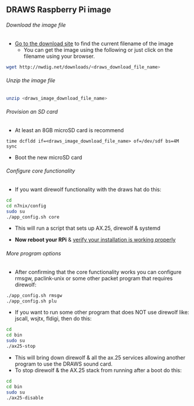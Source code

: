 ## DRAWS Raspberry Pi image

###### Download the image file

* [Go to the download site](http://nwdig.net/downloads/) to find the current filename of the image
  * You can get the image using the following or just click on the filename using your browser.
```bash
wget http://nwdig.net/downloads/<draws_download_file_name>
```

###### Unzip the image file
```bash
unzip <draws_image_download_file_name>
```
###### Provision an SD card
* At least an 8GB microSD card is recommend
```
time dcfldd if=<draws_image_download_file_name> of=/dev/sdf bs=4M
sync
```

* Boot the new microSD card

###### Configure core functionality

* If you want direwolf functionality with the draws hat do this:

```bash
cd
cd n7nix/config
sudo su
./app_config.sh core
```

* This will run a script that sets up AX.25, direwolf & systemd

* **Now reboot your RPi** & [verify your installation is working properly](https://github.com/nwdigitalradio/n7nix/blob/master/VERIFY_CONFIG.md)


###### More program options

* After confirming that the core functionality works you can configure rmsgw, paclink-unix or some other packet
program that requires direwolf:

```bash
./app_config.sh rmsgw
./app_config.sh plu
```

* If you want to run some other program that does NOT use direwolf like: jscall, wsjtx, fldigi, then do this:
```bash
cd
cd bin
sudo su
./ax25-stop
```
* This will bring down direwolf & all the ax.25 services allowing another program to use the DRAWS sound card.
* To stop direwolf & the AX.25 stack from running after a boot do this:
```bash
cd
cd bin
sudo su
./ax25-disable
```
